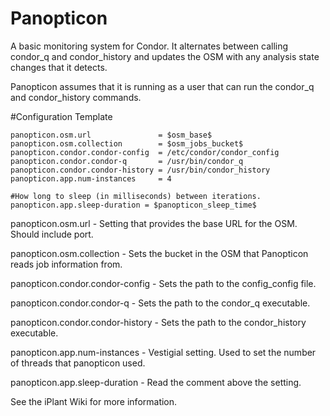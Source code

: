 # Panopticon

A basic monitoring system for Condor. It alternates between calling condor_q and condor_history and updates the OSM with any analysis state changes that it detects.

Panopticon assumes that it is running as a user that can run the condor_q and condor_history commands. 

#Configuration Template

    panopticon.osm.url               = $osm_base$
    panopticon.osm.collection        = $osm_jobs_bucket$
    panopticon.condor.condor-config  = /etc/condor/condor_config
    panopticon.condor.condor-q       = /usr/bin/condor_q
    panopticon.condor.condor-history = /usr/bin/condor_history
    panopticon.app.num-instances     = 4

    #How long to sleep (in milliseconds) between iterations.
    panopticon.app.sleep-duration = $panopticon_sleep_time$

panopticon.osm.url - Setting that provides the base URL for the OSM. Should include port.

panopticon.osm.collection - Sets the bucket in the OSM that Panopticon reads job information from.

panopticon.condor.condor-config  - Sets the path to the config_config file.

panopticon.condor.condor-q - Sets the path to the condor_q executable.

panopticon.condor.condor-history - Sets the path to the condor_history executable.

panopticon.app.num-instances - Vestigial setting. Used to set the number of threads that panopticon used.

panopticon.app.sleep-duration - Read the comment above the setting.

See the iPlant Wiki for more information.


